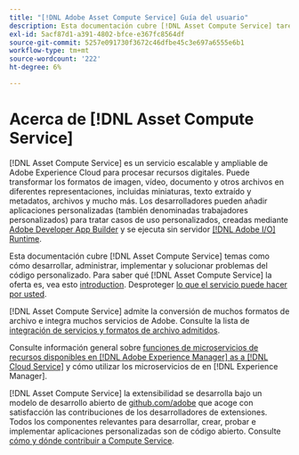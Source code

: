 ```yaml
---
title: "[!DNL Adobe Asset Compute Service] Guía del usuario"
description: Esta documentación cubre [!DNL Asset Compute Service] tareas como introducción, cómo desarrollar, administrar, implementar y solucionar problemas del código personalizado.
exl-id: 5acf87d1-a391-4802-bfce-e367fc8564df
source-git-commit: 5257e091730f3672c46dfbe45c3e697a6555e6b1
workflow-type: tm+mt
source-wordcount: '222'
ht-degree: 6%

---
```


# Acerca de [!DNL Asset Compute Service]

[!DNL Asset Compute Service] es un servicio escalable y ampliable de Adobe Experience Cloud para procesar recursos digitales. Puede transformar los formatos de imagen, vídeo, documento y otros archivos en diferentes representaciones, incluidas miniaturas, texto extraído y metadatos, archivos y mucho más. Los desarrolladores pueden añadir aplicaciones personalizadas (también denominadas trabajadores personalizados) para tratar casos de uso personalizados, creadas mediante [Adobe Developer App Builder](https://developer.adobe.com/app-builder/docs/overview) y se ejecuta sin servidor [[!DNL Adobe I/O] Runtime](https://www.adobe.io/apis/experienceplatform/runtime.html).

Esta documentación cubre [!DNL Asset Compute Service] temas como cómo desarrollar, administrar, implementar y solucionar problemas del código personalizado. Para saber qué [!DNL Asset Compute Service] la oferta es, vea esto [introduction](introduction.md). Desproteger [lo que el servicio puede hacer por usted](introduction.md#possible-use-cases-benefits).

[!DNL Asset Compute Service] admite la conversión de muchos formatos de archivo e integra muchos servicios de Adobe. Consulte la lista de [integración de servicios y formatos de archivo admitidos](https://experienceleague.adobe.com/docs/experience-manager-cloud-service/assets/file-format-support.html).

Consulte información general sobre [funciones de microservicios de recursos disponibles en [!DNL Adobe Experience Manager] as a [!DNL Cloud Service]](https://experienceleague.adobe.com/docs/experience-manager-cloud-service/assets/asset-microservices-overview.html?lang=es) y cómo utilizar los microservicios de en [!DNL Experience Manager].

[!DNL Asset Compute Service] la extensibilidad se desarrolla bajo un modelo de desarrollo abierto de [github.com/adobe](https://github.com/adobe) que acoge con satisfacción las contribuciones de los desarrolladores de extensiones. Todos los componentes relevantes para desarrollar, crear, probar e implementar aplicaciones personalizadas son de código abierto. Consulte [cómo y dónde contribuir a Compute Service](contribute-to-compute-service.md).

<!--
Possible to record the below info here in this landing page to centralize the miscellaneous info about Asset Compute Service?
 List of dependencies and requirements SDK, CLI, Devtools, etc.? Or may be a link to the prerequisites.
 Introduction video when Tech Marketing team shares one.
-->
